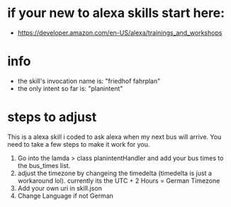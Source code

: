 # if your new to alexa skills start here:
- https://developer.amazon.com/en-US/alexa/trainings_and_workshops

# info
- the skill's invocation name is: "friedhof fahrplan"
- the only intent so far is: "planintent"

# steps to adjust
This is a alexa skill i coded to ask alexa when my next bus will arrive. You need to take a few steps to make it work for you.

1. Go into the lamda > class planintentHandler and add your bus times to the bus_times list.
2. adjust the timezone by changeing the timedelta (timedelta is just a workaround lol). currently its the UTC + 2 Hours = German Timezone
3. Add your own uri in skill.json
4. Change Language if not German

